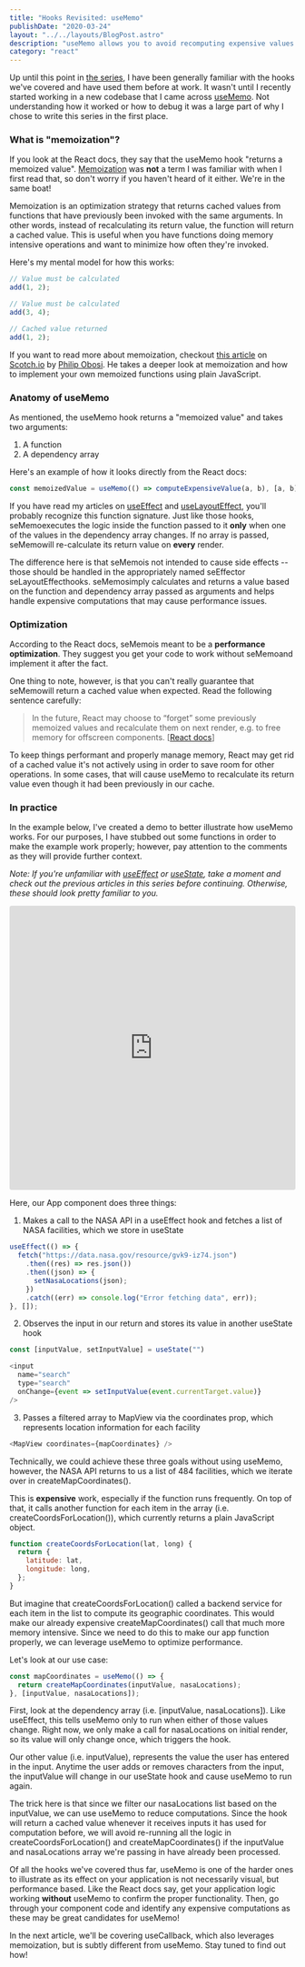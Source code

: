 ```yaml
---
title: "Hooks Revisited: useMemo"
publishDate: "2020-03-24"
layout: "../../layouts/BlogPost.astro"
description: "useMemo allows you to avoid recomputing expensive values by leveraging memoization under the hood."
category: "react"
---
```


Up until this point in <a href="/posts/hooks-revisited">the series</a>, I have been generally familiar with the hooks we've covered and have used them before at work. It wasn't until I recently started working in a new codebase that I came across [useMemo](https://reactjs.org/docs/hooks-reference.html#usememo). Not understanding how it worked or how to debug it was a large part of why I chose to write this series in the first place.

### What is "memoization"?

If you look at the React docs, they say that the useMemo hook "returns a memoized value". [Memoization](https://en.wikipedia.org/wiki/Memoization) was **not** a term I was familiar with when I first read that, so don't worry if you haven't heard of it either. We're in the same boat!

Memoization is an optimization strategy that returns cached values from functions that have previously been invoked with the same arguments. In other words, instead of recalculating its return value, the function will return a cached value. This is useful when you have functions doing memory intensive operations and want to minimize how often they're invoked.

Here's my mental model for how this works:

```javascript
// Value must be calculated
add(1, 2);

// Value must be calculated
add(3, 4);

// Cached value returned
add(1, 2);
```

If you want to read more about memoization, checkout [this article](https://scotch.io/tutorials/understanding-memoization-in-javascript#toc-a-functional-approach) on [Scotch.io](https://scotch.io) by [Philip Obosi](https://twitter.com/worldclassdev). He takes a deeper look at memoization and how to implement your own memoized functions using plain JavaScript.

### Anatomy of useMemo

As mentioned, the useMemo hook returns a "memoized value" and takes two arguments:

1. A function
2. A dependency array

Here's an example of how it looks directly from the React docs:

```javascript
const memoizedValue = useMemo(() => computeExpensiveValue(a, b), [a, b]);
```

If you have read my articles on <a href="/posts/hooks-useeffect">useEffect</a> and <a href="/posts/hooks-uselayouteffect">useLayoutEffect</a>, you'll probably recognize this function signature. Just like those hooks, seMemoexecutes the logic inside the function passed to it **only** when one of the values in the dependency array changes. If no array is passed, seMemowill re-calculate its return value on **every** render.

The difference here is that seMemois not intended to cause side effects -- those should be handled in the appropriately named seEffector seLayoutEffecthooks. seMemosimply calculates and returns a value based on the function and dependency array passed as arguments and helps handle expensive computations that may cause performance issues.

### Optimization

According to the React docs, seMemois meant to be a **performance optimization**. They suggest you get your code to work without seMemoand implement it after the fact.

One thing to note, however, is that you can't really guarantee that seMemowill return a cached value when expected. Read the following sentence carefully:

> In the future, React may choose to “forget” some previously memoized values and recalculate them on next render, e.g. to free memory for offscreen components. [[React docs](https://reactjs.org/docs/hooks-reference.html#usememo)]

To keep things performant and properly manage memory, React may get rid of a cached value it's not actively using in order to save room for other operations. In some cases, that will cause useMemo to recalculate its return value even though it had been previously in our cache.

### In practice

In the example below, I've created a demo to better illustrate how useMemo works. For our purposes, I have stubbed out some functions in order to make the example work properly; however, pay attention to the comments as they will provide further context.

_Note: If you're unfamiliar with <a href="/posts/hooks-useeffect">useEffect</a> or <a href="/posts/hooks-usestate">useState</a>, take a moment and check out the previous articles in this series before continuing. Otherwise, these should look pretty familiar to you._

<iframe
  src="https://codesandbox.io/embed/hooksusememo-kfgvu?expanddevtools=1&fontsize=14&hidenavigation=1&theme=dark&view=editor"
  style="width:100%; height:500px; border:0; border-radius: 4px; overflow:hidden;"
  title="hooks/useMemo"
  allow="geolocation; microphone; camera; midi; vr; accelerometer; gyroscope; payment; ambient-light-sensor; encrypted-media; usb"
  sandbox="allow-modals allow-forms allow-popups allow-scripts allow-same-origin"
></iframe>

Here, our App component does three things:

1. Makes a call to the NASA API in a useEffect hook and fetches a list of NASA facilities, which we store in useState

```javascript
useEffect(() => {
  fetch("https://data.nasa.gov/resource/gvk9-iz74.json")
    .then((res) => res.json())
    .then((json) => {
      setNasaLocations(json);
    })
    .catch((err) => console.log("Error fetching data", err));
}, []);
```

2. Observes the input in our return and stores its value in another useState hook

```javascript
const [inputValue, setInputValue] = useState("")

<input
  name="search"
  type="search"
  onChange={event => setInputValue(event.currentTarget.value)}
/>
```

3. Passes a filtered array to MapView via the coordinates prop, which represents location information for each facility

```javascript
<MapView coordinates={mapCoordinates} />
```

Technically, we could achieve these three goals without using useMemo, however, the NASA API returns to us a list of 484 facilities, which we iterate over in createMapCoordinates().

This is **expensive** work, especially if the function runs frequently. On top of that, it calls another function for each item in the array (i.e. createCoordsForLocation()), which currently returns a plain JavaScript object.

```javascript
function createCoordsForLocation(lat, long) {
  return {
    latitude: lat,
    longitude: long,
  };
}
```

But imagine that createCoordsForLocation() called a backend service for each item in the list to compute its geographic coordinates. This would make our already expensive createMapCoordinates() call that much more memory intensive. Since we need to do this to make our app function properly, we can leverage useMemo to optimize performance.

Let's look at our use case:

```javascript
const mapCoordinates = useMemo(() => {
  return createMapCoordinates(inputValue, nasaLocations);
}, [inputValue, nasaLocations]);
```

First, look at the dependency array (i.e. [inputValue, nasaLocations]). Like useEffect, this tells useMemo only to run when either of those values change. Right now, we only make a call for nasaLocations on initial render, so its value will only change once, which triggers the hook.

Our other value (i.e. inputValue), represents the value the user has entered in the input. Anytime the user adds or removes characters from the input, the inputValue will change in our useState hook and cause useMemo to run again.

The trick here is that since we filter our nasaLocations list based on the inputValue, we can use useMemo to reduce computations. Since the hook will return a cached value whenever it receives inputs it has used for computation before, we will avoid re-running all the logic in createCoordsForLocation() and createMapCoordinates() if the inputValue and nasaLocations array we're passing in have already been processed.

Of all the hooks we've covered thus far, useMemo is one of the harder ones to illustrate as its effect on your application is not necessarily visual, but performance based. Like the React docs say, get your application logic working **without** useMemo to confirm the proper functionality. Then, go through your component code and identify any expensive computations as these may be great candidates for useMemo!

In the next article, we'll be covering useCallback, which also leverages memoization, but is subtly different from useMemo. Stay tuned to find out how!
